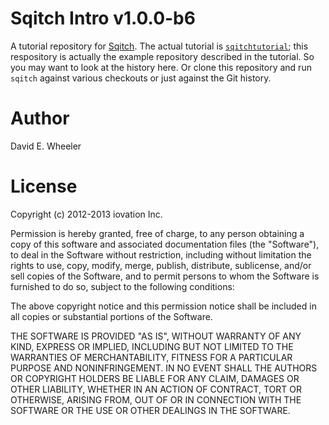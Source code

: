 Sqitch Intro v1.0.0-b6
======================

A tutorial repository for [Sqitch](http://sqitch.org/). The actual tutorial is
[`sqitchtutorial`](https://github.com/theory/sqitch/blob/master/lib/sqitchtutorial.pod);
this respository is actually the example repository described in the tutorial.
So you may want to look at the history here. Or clone this repository and run
`sqitch` against various checkouts or just against the Git history.


Author
======

David E. Wheeler

License
=======

Copyright (c) 2012-2013 iovation Inc.

Permission is hereby granted, free of charge, to any person obtaining a copy
of this software and associated documentation files (the "Software"), to deal
in the Software without restriction, including without limitation the rights
to use, copy, modify, merge, publish, distribute, sublicense, and/or sell
copies of the Software, and to permit persons to whom the Software is
furnished to do so, subject to the following conditions:

The above copyright notice and this permission notice shall be included in all
copies or substantial portions of the Software.

THE SOFTWARE IS PROVIDED "AS IS", WITHOUT WARRANTY OF ANY KIND, EXPRESS OR
IMPLIED, INCLUDING BUT NOT LIMITED TO THE WARRANTIES OF MERCHANTABILITY,
FITNESS FOR A PARTICULAR PURPOSE AND NONINFRINGEMENT. IN NO EVENT SHALL THE
AUTHORS OR COPYRIGHT HOLDERS BE LIABLE FOR ANY CLAIM, DAMAGES OR OTHER
LIABILITY, WHETHER IN AN ACTION OF CONTRACT, TORT OR OTHERWISE, ARISING FROM,
OUT OF OR IN CONNECTION WITH THE SOFTWARE OR THE USE OR OTHER DEALINGS IN THE
SOFTWARE.
